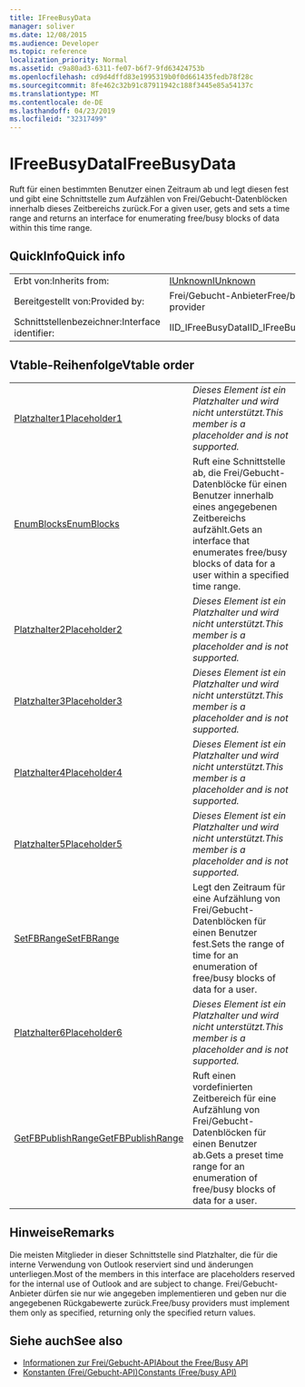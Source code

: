 ```yaml
---
title: IFreeBusyData
manager: soliver
ms.date: 12/08/2015
ms.audience: Developer
ms.topic: reference
localization_priority: Normal
ms.assetid: c9a80ad3-6311-fe07-b6f7-9fd63424753b
ms.openlocfilehash: cd9d4dffd83e1995319b0f0d661435fedb78f28c
ms.sourcegitcommit: 8fe462c32b91c87911942c188f3445e85a54137c
ms.translationtype: MT
ms.contentlocale: de-DE
ms.lasthandoff: 04/23/2019
ms.locfileid: "32317499"
---
```

# <a name="ifreebusydata"></a><span data-ttu-id="af2cc-102">IFreeBusyData</span><span class="sxs-lookup"><span data-stu-id="af2cc-102">IFreeBusyData</span></span>

<span data-ttu-id="af2cc-103">Ruft für einen bestimmten Benutzer einen Zeitraum ab und legt diesen fest und gibt eine Schnittstelle zum Aufzählen von Frei/Gebucht-Datenblöcken innerhalb dieses Zeitbereichs zurück.</span><span class="sxs-lookup"><span data-stu-id="af2cc-103">For a given user, gets and sets a time range and returns an interface for enumerating free/busy blocks of data within this time range.</span></span>
  
## <a name="quick-info"></a><span data-ttu-id="af2cc-104">QuickInfo</span><span class="sxs-lookup"><span data-stu-id="af2cc-104">Quick info</span></span>

|||
|:-----|:-----|
|<span data-ttu-id="af2cc-105">Erbt von:</span><span class="sxs-lookup"><span data-stu-id="af2cc-105">Inherits from:</span></span>  <br/> |[<span data-ttu-id="af2cc-106">IUnknown</span><span class="sxs-lookup"><span data-stu-id="af2cc-106">IUnknown</span></span>](https://msdn.microsoft.com/library/33f1d79a-33fc-4ce5-a372-e08bda378332%28Office.15%29.aspx) <br/> |
|<span data-ttu-id="af2cc-107">Bereitgestellt von:</span><span class="sxs-lookup"><span data-stu-id="af2cc-107">Provided by:</span></span>  <br/> |<span data-ttu-id="af2cc-108">Frei/Gebucht-Anbieter</span><span class="sxs-lookup"><span data-stu-id="af2cc-108">Free/busy provider</span></span>  <br/> |
|<span data-ttu-id="af2cc-109">Schnittstellenbezeichner:</span><span class="sxs-lookup"><span data-stu-id="af2cc-109">Interface identifier:</span></span>  <br/> |<span data-ttu-id="af2cc-110">IID_IFreeBusyData</span><span class="sxs-lookup"><span data-stu-id="af2cc-110">IID_IFreeBusyData</span></span>  <br/> |
   
## <a name="vtable-order"></a><span data-ttu-id="af2cc-111">Vtable-Reihenfolge</span><span class="sxs-lookup"><span data-stu-id="af2cc-111">Vtable order</span></span>

|||
|:-----|:-----|
|[<span data-ttu-id="af2cc-112">Platzhalter1</span><span class="sxs-lookup"><span data-stu-id="af2cc-112">Placeholder1</span></span>](ifreebusydata-placeholder1.md) <br/> | <span data-ttu-id="af2cc-113">*Dieses Element ist ein Platzhalter und wird nicht unterstützt.*</span><span class="sxs-lookup"><span data-stu-id="af2cc-113">*This member is a placeholder and is not supported.*</span></span>  <br/> |
|[<span data-ttu-id="af2cc-114">EnumBlocks</span><span class="sxs-lookup"><span data-stu-id="af2cc-114">EnumBlocks</span></span>](ifreebusydata-enumblocks.md) <br/> |<span data-ttu-id="af2cc-115">Ruft eine Schnittstelle ab, die Frei/Gebucht-Datenblöcke für einen Benutzer innerhalb eines angegebenen Zeitbereichs aufzählt.</span><span class="sxs-lookup"><span data-stu-id="af2cc-115">Gets an interface that enumerates free/busy blocks of data for a user within a specified time range.</span></span>  <br/> |
|[<span data-ttu-id="af2cc-116">Platzhalter2</span><span class="sxs-lookup"><span data-stu-id="af2cc-116">Placeholder2</span></span>](ifreebusydata-placeholder2.md) <br/> | <span data-ttu-id="af2cc-117">*Dieses Element ist ein Platzhalter und wird nicht unterstützt.*</span><span class="sxs-lookup"><span data-stu-id="af2cc-117">*This member is a placeholder and is not supported.*</span></span>  <br/> |
|[<span data-ttu-id="af2cc-118">Platzhalter3</span><span class="sxs-lookup"><span data-stu-id="af2cc-118">Placeholder3</span></span>](ifreebusydata-placeholder3.md) <br/> | <span data-ttu-id="af2cc-119">*Dieses Element ist ein Platzhalter und wird nicht unterstützt.*</span><span class="sxs-lookup"><span data-stu-id="af2cc-119">*This member is a placeholder and is not supported.*</span></span>  <br/> |
|[<span data-ttu-id="af2cc-120">Platzhalter4</span><span class="sxs-lookup"><span data-stu-id="af2cc-120">Placeholder4</span></span>](ifreebusydata-placeholder4.md) <br/> | <span data-ttu-id="af2cc-121">*Dieses Element ist ein Platzhalter und wird nicht unterstützt.*</span><span class="sxs-lookup"><span data-stu-id="af2cc-121">*This member is a placeholder and is not supported.*</span></span>  <br/> |
|[<span data-ttu-id="af2cc-122">Platzhalter5</span><span class="sxs-lookup"><span data-stu-id="af2cc-122">Placeholder5</span></span>](ifreebusydata-placeholder5.md) <br/> | <span data-ttu-id="af2cc-123">*Dieses Element ist ein Platzhalter und wird nicht unterstützt.*</span><span class="sxs-lookup"><span data-stu-id="af2cc-123">*This member is a placeholder and is not supported.*</span></span>  <br/> |
|[<span data-ttu-id="af2cc-124">SetFBRange</span><span class="sxs-lookup"><span data-stu-id="af2cc-124">SetFBRange</span></span>](ifreebusydata-setfbrange.md) <br/> |<span data-ttu-id="af2cc-125">Legt den Zeitraum für eine Aufzählung von Frei/Gebucht-Datenblöcken für einen Benutzer fest.</span><span class="sxs-lookup"><span data-stu-id="af2cc-125">Sets the range of time for an enumeration of free/busy blocks of data for a user.</span></span>  <br/> |
|[<span data-ttu-id="af2cc-126">Platzhalter6</span><span class="sxs-lookup"><span data-stu-id="af2cc-126">Placeholder6</span></span>](ifreebusydata-placeholder6.md) <br/> | <span data-ttu-id="af2cc-127">*Dieses Element ist ein Platzhalter und wird nicht unterstützt.*</span><span class="sxs-lookup"><span data-stu-id="af2cc-127">*This member is a placeholder and is not supported.*</span></span>  <br/> |
|[<span data-ttu-id="af2cc-128">GetFBPublishRange</span><span class="sxs-lookup"><span data-stu-id="af2cc-128">GetFBPublishRange</span></span>](ifreebusydata-getfbpublishrange.md) <br/> |<span data-ttu-id="af2cc-129">Ruft einen vordefinierten Zeitbereich für eine Aufzählung von Frei/Gebucht-Datenblöcken für einen Benutzer ab.</span><span class="sxs-lookup"><span data-stu-id="af2cc-129">Gets a preset time range for an enumeration of free/busy blocks of data for a user.</span></span>  <br/> |
   
## <a name="remarks"></a><span data-ttu-id="af2cc-130">Hinweise</span><span class="sxs-lookup"><span data-stu-id="af2cc-130">Remarks</span></span>

<span data-ttu-id="af2cc-131">Die meisten Mitglieder in dieser Schnittstelle sind Platzhalter, die für die interne Verwendung von Outlook reserviert sind und änderungen unterliegen.</span><span class="sxs-lookup"><span data-stu-id="af2cc-131">Most of the members in this interface are placeholders reserved for the internal use of Outlook and are subject to change.</span></span> <span data-ttu-id="af2cc-132">Frei/Gebucht-Anbieter dürfen sie nur wie angegeben implementieren und geben nur die angegebenen Rückgabewerte zurück.</span><span class="sxs-lookup"><span data-stu-id="af2cc-132">Free/busy providers must implement them only as specified, returning only the specified return values.</span></span>
  
## <a name="see-also"></a><span data-ttu-id="af2cc-133">Siehe auch</span><span class="sxs-lookup"><span data-stu-id="af2cc-133">See also</span></span>

- [<span data-ttu-id="af2cc-134">Informationen zur Frei/Gebucht-API</span><span class="sxs-lookup"><span data-stu-id="af2cc-134">About the Free/Busy API</span></span>](about-the-free-busy-api.md)
- [<span data-ttu-id="af2cc-135">Konstanten (Frei/Gebucht-API)</span><span class="sxs-lookup"><span data-stu-id="af2cc-135">Constants (Free/busy API)</span></span>](constants-free-busy-api.md)

